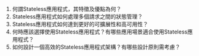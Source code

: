 1. 何謂Stateless應用程式，其特徵及優點為何？
2. Stateless應用程式如何處理多個請求之間的狀態管理？
3. Stateless應用程式如何達到更好的可擴展性和高可用性？
4. 何時應該選擇使用Stateless應用程式？有哪些應用場景適合使用Stateless應用程式？
5. 如何設計一個高效的Stateless應用程式架構？有哪些設計原則需考慮？
